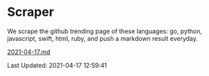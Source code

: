 # Scraper

We scrape the github trending page of these languages: go, python, javascript, swift, html, ruby, and push a markdown result everyday.

[2021-04-17.md](https://github.com/henson/Scraper/blob/master/2021-04-17.md)

Last Updated: 2021-04-17 12:59:41